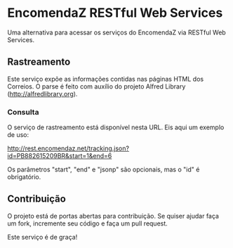 EncomendaZ RESTful Web Services
=============================

Uma alternativa para acessar os serviços do EncomendaZ via RESTful Web Services.

Rastreamento
------------

Este serviço expõe as informações contidas nas páginas HTML dos Correios. O parse é feito com auxílio do projeto Alfred Library (http://alfredlibrary.org).  

### Consulta

O serviço de rastreamento está disponível nesta URL. Eis aqui um exemplo de uso:

http://rest.encomendaz.net/tracking.json?id=PB882615209BR&start=1&end=6

Os parâmetros "start", "end" e "jsonp" são opcionais, mas o "id" é obrigatório.

Contribuição
--------------

O projeto está de portas abertas para contribuição. Se quiser ajudar faça um fork, incremente seu código e faça um pull request.

Este serviço é de graça!